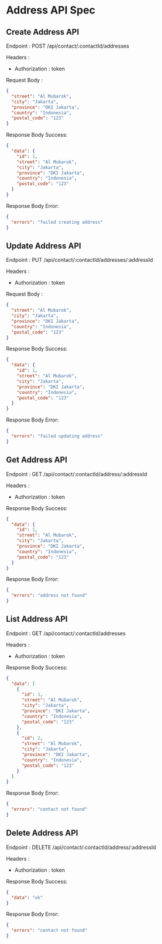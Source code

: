 # Address API Spec

## Create Address API

Endpoint : POST /api/contact/:contactId/addresses

Headers :

- Authorization : token

Request Body :

```json
{
  "street": "Al Mubarok",
  "city": "Jakarta",
  "province": "DKI Jakarta",
  "country": "Indonesia",
  "postal_code": "123"
}
```

Response Body Success:

```json
{
  "data": {
    "id": 1,
    "street": "Al Mubarok",
    "city": "Jakarta",
    "province": "DKI Jakarta",
    "country": "Indonesia",
    "postal_code": "123"
  }
}
```

Response Body Error:

```json
{
  "errors": "failed creating address"
}
```

## Update Address API

Endpoint : PUT /api/contact/:contactId/addresses/:addressId

Headers :

- Authorization : token

Request Body :

```json
{
  "street": "Al Mubarok",
  "city": "Jakarta",
  "province": "DKI Jakarta",
  "country": "Indonesia",
  "postal_code": "123"
}
```

Response Body Success:

```json
{
  "data": {
    "id": 1,
    "street": "Al Mubarok",
    "city": "Jakarta",
    "province": "DKI Jakarta",
    "country": "Indonesia",
    "postal_code": "123"
  }
}
```

Response Body Error:

```json
{
  "errors": "failed updating address"
}
```

## Get Address API

Endpoint : GET /api/contact/:contactId/address/:addressId

Headers :

- Authorization : token

Response Body Success:

```json
{
  "data": {
    "id": 1,
    "street": "Al Mubarok",
    "city": "Jakarta",
    "province": "DKI Jakarta",
    "country": "Indonesia",
    "postal_code": "123"
  }
}
```

Response Body Error:

```json
{
  "errors": "address not found"
}
```

## List Address API

Endpoint : GET /api/contact/:contactId/addresses

Headers :

- Authorization : token

Response Body Success:

```json
{
  "data": [
    {
      "id": 1,
      "street": "Al Mubarok",
      "city": "Jakarta",
      "province": "DKI Jakarta",
      "country": "Indonesia",
      "postal_code": "123"
    },
    {
      "id": 2,
      "street": "Al Mubarok",
      "city": "Jakarta",
      "province": "DKI Jakarta",
      "country": "Indonesia",
      "postal_code": "123"
    }
  ]
}
```

Response Body Error:

```json
{
  "errors": "contact not found"
}
```

## Delete Address API

Endpoint : DELETE /api/contact/:contactId/address/:addressId

Headers :

- Authorization : token

Response Body Success:

```json
{
  "data": "ok"
}
```

Response Body Error:

```json
{
  "errors": "contact not found"
}
```
